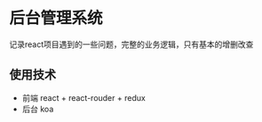 # 后台管理系统

记录react项目遇到的一些问题，完整的业务逻辑，只有基本的增删改查

## 使用技术

* 前端 react + react-rouder + redux
* 后台 koa




